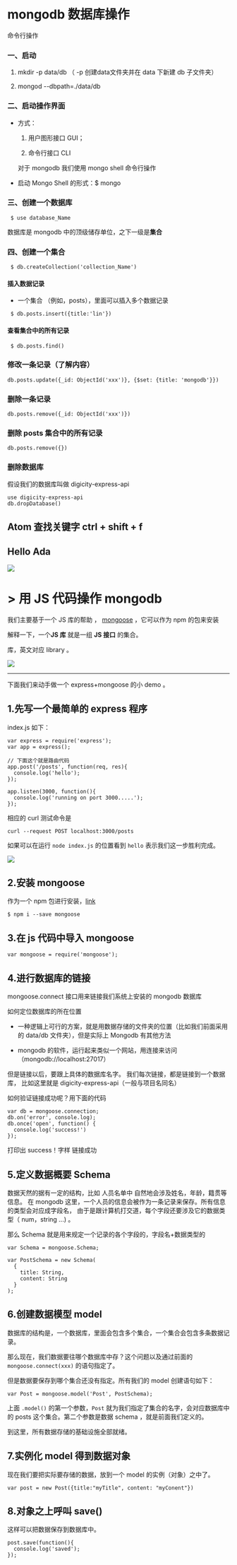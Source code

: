 # mongodb 数据库操作

命令行操作

### 一、启动

1. mkdir -p data/db （ -p 创建data文件夹并在 data 下新建 db 子文件夹）

2. mongod --dbpath=./data/db


### 二、启动操作界面

- 方式：

   1. 用户图形接口 GUI；  

   2. 命令行接口 CLI

   对于 mongodb 我们使用 mongo shell 命令行操作

- 启动 Mongo Shell 的形式：$ mongo

### 三、创建一个数据库

```
 $ use database_Name
```

数据库是 mongodb 中的顶级储存单位，之下一级是**集合**

### 四、创建一个集合

```
 $ db.createCollection('collection_Name')
```

#### 插入数据记录

- 一个集合 （例如，posts），里面可以插入多个数据记录

```
 $ db.posts.insert({title:'lin'})
```

#### 查看集合中的所有记录

```
 $ db.posts.find()
```

### 修改一条记录（了解内容）

```
db.posts.update({_id: ObjectId('xxx')}, {$set: {title: 'mongodb'}})
```

### 删除一条记录

```
db.posts.remove({_id: ObjectId('xxx')})
```
### 删除 posts 集合中的所有记录

```
db.posts.remove({})
```

### 删除数据库

假设我们的数据库叫做 digicity-express-api

```
use digicity-express-api
db.dropDatabase()
```

## Atom 查找关键字 ctrl + shift + f

## Hello Ada

![](https://github.com/happypeter/digicity-express-api/blob/master/doc/img/001-ada.png?raw=true)


# > 用 JS 代码操作 mongodb

我们主要基于一个 JS 库的帮助 ， [mongoose](http://mongoosejs.com/) ，它可以作为 npm 的包来安装


解释一下，一个**JS 库** 就是一组 **JS 接口** 的集合。

库，英文对应 library 。

![](https://github.com/happypeter/digicity-express-api/raw/master/doc/img/002-mongoose.png?raw=true)

___

下面我们来动手做一个 express+mongoose 的小 demo 。


## 1.先写一个最简单的 express 程序

index.js 如下：

```
var express = require('express');
var app = express();

// 下面这个就是路由代码
app.post('/posts', function(req, res){
  console.log('hello');
});

app.listen(3000, function(){
  console.log('running on port 3000.....');
});
```

相应的 curl 测试命令是


```
curl --request POST localhost:3000/posts
```

如果可以在运行 `node index.js` 的位置看到 `hello` 表示我们这一步胜利完成。

![](https://github.com/happypeter/digicity-express-api/blob/master/doc/img/003-curl.png?raw=true)


## 2.安装 mongoose

作为一个 npm 包进行安装，[link](https://www.npmjs.com/package/mongoose)

```
$ npm i --save mongoose
```

## 3.在 js 代码中导入 mongoose

```
var mongoose = require('mongoose');
```

## 4.进行数据库的链接

mongoose.connect 接口用来链接我们系统上安装的 mongodb 数据库

如何定位数据库的所在位置

- 一种逻辑上可行的方案，就是用数据存储的文件夹的位置（比如我们前面采用的 data/db 文件夹），但是实际上 Mongodb 有其他方法

- mongodb 的软件，运行起来类似一个网站，用连接来访问 （mongodb://localhost:27017）

但是链接以后，要跟上具体的数据库名字。
我们每次链接，都是链接到一个数据库，
比如这里就是 digicity-express-api（一般与项目名同名）

如何验证链接成功呢？用下面的代码

```
var db = mongoose.connection;
db.on('error', console.log);
db.once('open', function() {
  console.log('success!')
});
```

打印出 success！字样 链接成功

## 5.定义数据概要 Schema

数据天然的据有一定的结构，比如 人员名单中 自然地会涉及姓名，年龄，籍贯等信息。
在 mongodb 这里，一个人员的信息会被作为一条记录来保存。所有信息的类型会对应成字段名， 由于是跟计算机打交道，每个字段还要涉及它的数据类型（ num，string ...) 。

那么 Schema 就是用来规定一个记录的各个字段的，字段名+数据类型的

```
var Schema = mongoose.Schema;

var PostSchema = new Schema(
  {
    title: String,
    content: String
  }
);
```

## 6.创建数据模型 model

数据库的结构是，一个数据库，里面会包含多个集合，一个集合会包含多条数据记录。

那么现在，我们数据要往哪个数据库中存？这个问题以及通过前面的 `mongoose.connect(xxx)` 的语句指定了。

但是数据要保存到哪个集合还没有指定。所有我们的 model 创建语句如下：


```
var Post = mongoose.model('Post', PostSchema);
```

上面 `.model()` 的第一个参数，`Post` 就为我们指定了集合的名字，会对应数据库中的 posts 这个集合。第二个参数是数据 schema ，就是前面我们定义的。

到这里，所有数据存储的基础设施全部就绪。


## 7.实例化 model 得到数据对象

现在我们要把实际要存储的数据，放到一个 model 的实例（对象）之中了。

```
var post = new Post({title:"myTitle", content: "myConent"})
```

## 8.对象之上呼叫 save()

这样可以把数据保存到数据库中。

```
post.save(function(){
  console.log('saved');
});
```
